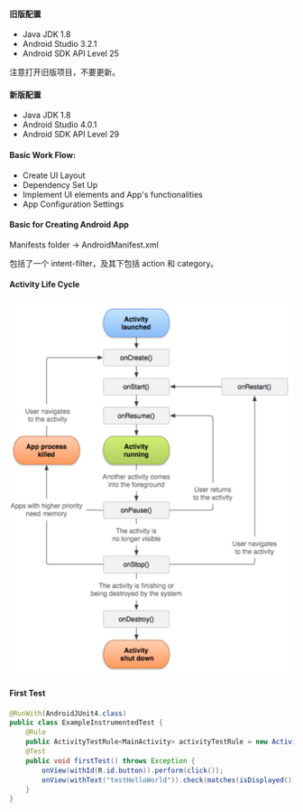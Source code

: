 #### 旧版配置

+ Java JDK 1.8
+ Android Studio 3.2.1
+ Android SDK API Level 25

注意打开旧版项目，不要更新。

#### 新版配置

+ Java JDK 1.8
+ Android Studio 4.0.1
+ Android SDK API Level 29

#### Basic Work Flow:

+ Create UI Layout
+ Dependency Set Up
+ Implement UI elements and App's functionalities
+ App Configuration Settings

#### Basic for Creating Android App

Manifests folder -> AndroidManifest.xml

包括了一个 intent-filter，及其下包括 action 和 category。

#### Activity Life Cycle

![image-20200925193640789](image-20200925193640789.png)

#### First Test

```java
@RunWith(AndroidJUnit4.class)
public class ExampleInstrumentedTest {
    @Rule
    public ActivityTestRule<MainActivity> activityTestRule = new ActivityTestRule(MainActivity.class, true, true);
    @Test
    public void firstTest() throws Exception {
        onView(withId(R.id.button)).perform(click());
        onView(withText("testHelloWorld")).check(matches(isDisplayed()));
    }
}
```

